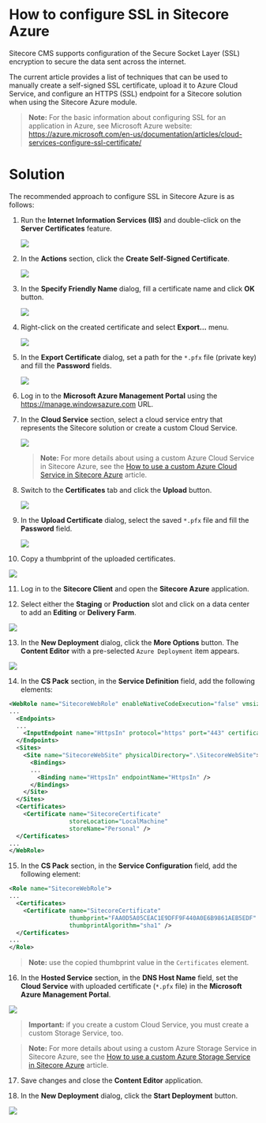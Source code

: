 # How to configure SSL in Sitecore Azure

Sitecore CMS supports configuration of the Secure Socket Layer (SSL) encryption to secure the data sent across the internet.

The current article provides a list of techniques that can be used to manually create a self-signed SSL certificate, upload it to Azure Cloud Service, and configure an HTTPS (SSL) endpoint for a Sitecore solution when using the Sitecore Azure module.

> **Note:** For the basic information about configuring SSL for an application in Azure, see Microsoft Azure website: 
https://azure.microsoft.com/en-us/documentation/articles/cloud-services-configure-ssl-certificate/

# Solution

The recommended approach to configure SSL in Sitecore Azure is as follows:

1. Run the **Internet Information Services (IIS)** and double-click on the **Server Certificates** feature.

   ![](./media/how-to-configure-ssl-in-sitecore-azure/IIS-01.png)

2. In the **Actions** section, click the **Create Self-Signed Certificate**.

   ![](./media/how-to-configure-ssl-in-sitecore-azure/IIS-02.png)
   
3. In the **Specify Friendly Name** dialog, fill a certificate name and click **OK** button.

   ![](./media/how-to-configure-ssl-in-sitecore-azure/IIS-03.png)
   
4. Right-click on the created certificate and select **Export...** menu.

   ![](./media/how-to-configure-ssl-in-sitecore-azure/IIS-04.png)
   
5. In the **Export Certificate** dialog, set a path for the `*.pfx` file (private key) and fill the **Password** fields.

   ![](./media/how-to-configure-ssl-in-sitecore-azure/IIS-05.png)
   
6. Log in to the **Microsoft Azure Management Portal** using the https://manage.windowsazure.com URL.
   
7. In the **Cloud Service** section, select a cloud service entry that represents the Sitecore solution or create a custom Cloud Service.

   ![](./media/how-to-configure-ssl-in-sitecore-azure/AzureManagementPortal-01.png)
   
   > **Note:** For more details about using a custom Azure Cloud Service in Sitecore Azure, see the [How to use a custom Azure Cloud Service in Sitecore Azure](how-to-use-a-custom-azure-cloud-service-in-sitecore-azure.md) article.
   
8. Switch to the **Certificates** tab and click the **Upload** button.

   ![](./media/how-to-configure-ssl-in-sitecore-azure/AzureManagementPortal-02.png)
   
9. In the **Upload Certificate** dialog, select the saved `*.pfx` file and fill the **Password** field.

   ![](./media/how-to-configure-ssl-in-sitecore-azure/AzureManagementPortal-03.png)
   
10. Copy a thumbprint of the uploaded certificates.

   ![](./media/how-to-configure-ssl-in-sitecore-azure/AzureManagementPortal-04.png)
   
11. Log in to the **Sitecore Client** and open the **Sitecore Azure** application.

12. Select either the **Staging** or **Production** slot and click on a data center to add an **Editing** or **Delivery Farm**.

   ![](./media/how-to-configure-ssl-in-sitecore-azure/SitecoreAzure-01.png)
   
13. In the **New Deployment** dialog, click the **More Options** button. The **Content Editor** with a pre-selected `Azure Deployment` item appears.

   ![](./media/how-to-configure-ssl-in-sitecore-azure/SitecoreAzure-02.png)
   
14. In the **CS Pack** section, in the **Service Definition** field, add the following elements:

   ```xml
   <WebRole name="SitecoreWebRole" enableNativeCodeExecution="false" vmsize="Medium">
   ...
     <Endpoints>
     ...
       <InputEndpoint name="HttpsIn" protocol="https" port="443" certificate="SitecoreCertificate" />
     </Endpoints>
     <Sites>
       <Site name="SitecoreWebSite" physicalDirectory=".\SitecoreWebSite">
         <Bindings>       
         ...
           <Binding name="HttpsIn" endpointName="HttpsIn" />      
         </Bindings>
       </Site>
     </Sites>
     <Certificates>
       <Certificate name="SitecoreCertificate" 
                    storeLocation="LocalMachine" 
                    storeName="Personal" />
     </Certificates>
   ...
   </WebRole>
   ```
15. In the **CS Pack** section, in the **Service Configuration** field, add the following element:

   ```xml
   <Role name="SitecoreWebRole">
   ...
     <Certificates>
       <Certificate name="SitecoreCertificate" 
                    thumbprint="FAA0D5A05CEAC1E9DFF9F440A0E6B9861AEB5EDF" 
                    thumbprintAlgorithm="sha1" />
     </Certificates>
   ...
   </Role>
   ``` 
   
   > **Note:** use the copied thumbprint value in the `Certificates` element.
   
16. In the **Hosted Service** section, in the **DNS Host Name** field, set the **Cloud Service** with uploaded certificate (`*.pfx` file) in the **Microsoft Azure Management Portal**.

   ![](./media/how-to-configure-ssl-in-sitecore-azure/SitecoreAzure-03.png)
   
   > **Important:** if you create a custom Cloud Service, you must create a custom Storage Service, too.
         
   > **Note:** For more details about using a custom Azure Storage Service in Sitecore Azure, see the [How to use a custom Azure Storage Service in Sitecore Azure](how-to-use-a-custom-azure-storage-service-in-sitecore-azure.md) article.

17. Save changes and close the **Content Editor** application.

18. In the **New Deployment** dialog, click the **Start Deployment** button.

   ![](./media/how-to-configure-ssl-in-sitecore-azure/SitecoreAzure-04.png)
